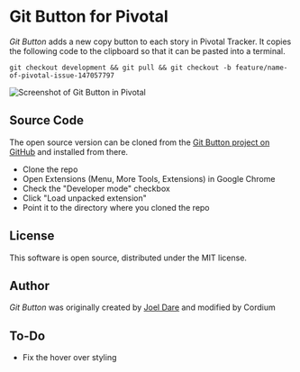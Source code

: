 # Git Button for Pivotal

*Git Button* adds a new copy button to each story in Pivotal Tracker. It copies the following code to the clipboard so that it can be pasted into a terminal.

```
git checkout development && git pull && git checkout -b feature/name-of-pivotal-issue-147057797
```

![Screenshot of Git Button in Pivotal](http://git-button.joeldare.com/screenshot-640x400.png)

## Source Code

The open source version can be cloned from the [Git Button project on GitHub](https://github.com/codazoda/git-button) and installed from there.

- Clone the repo
- Open Extensions (Menu, More Tools, Extensions) in Google Chrome
- Check the "Developer mode" checkbox
- Click "Load unpacked extension"
- Point it to the directory where you cloned the repo

## License

This software is open source, distributed under the MIT license.

## Author

*Git Button* was originally created by [Joel Dare](mailto:joel@joeldare.com) and modified by Cordium

## To-Do

- Fix the hover over styling
